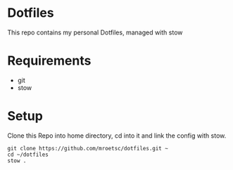 # Dotfiles
This repo contains my personal Dotfiles, managed with stow

# Requirements
- git
- stow

# Setup
Clone this Repo into home directory, cd into it and link the config with stow.
```
git clone https://github.com/mroetsc/dotfiles.git ~
cd ~/dotfiles
stow .
```
